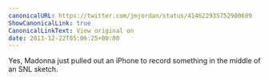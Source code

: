 ```yaml
---
canonicalURL: https://twitter.com/jmjordan/status/414622935752900609
ShowCanonicalLink: true
CanonicalLinkText: View original on
date: 2013-12-22T05:06:25+00:00
---
```

Yes, Madonna just pulled out an iPhone to record something in the middle of an SNL sketch.